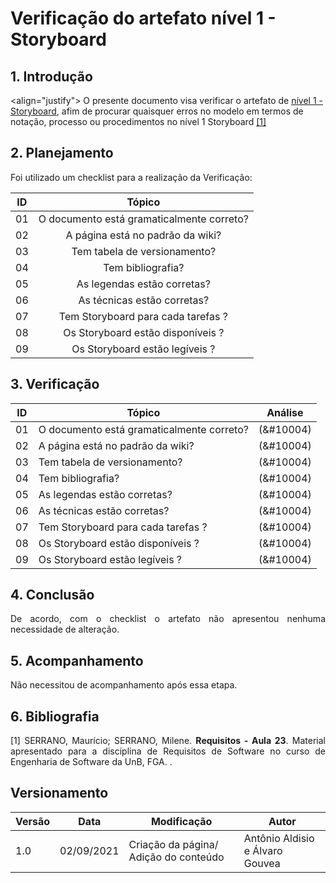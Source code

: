 # Verificação do artefato nível 1 - Storyboard


## 1. Introdução
<align="justify">
O presente documento visa verificar o artefato de <a href = "/2021.1-FindGlocal/Design/nivel1/Storyboard/Storyboard/">nível 1 - Storyboard</a>, afim de procurar quaisquer erros no modelo em termos de notação, processo ou procedimentos no nível 1 Storyboard <a href="#Bibliografia">[1]</a></p>
</p>

## 2. Planejamento 
<p  align="justify">Foi utilizado um checklist para a realização da Verificação:</p>

<center>

| ID| Tópico |
|:--:|:--:|
| 01 | O documento está gramaticalmente correto? |
| 02 | A página está no padrão da wiki? |
| 03 | Tem tabela de versionamento? |
| 04 | Tem bibliografia? |
| 05 | As legendas estão corretas? |
| 06 | As técnicas estão corretas? | 
| 07 | Tem Storyboard para cada tarefas ?  |
| 08 | Os Storyboard estão disponíveis ?  |
| 09 | Os Storyboard estão legíveis ?  |



</center>

## 3. Verificação

<center>

| ID| Tópico | Análise |
|:-:|--|:-:|
| 01 | O documento está gramaticalmente correto? | (&#10004) |
| 02 | A página está no padrão da wiki? | (&#10004) |
| 03 | Tem tabela de versionamento? | (&#10004) |
| 04 | Tem bibliografia? | (&#10004) |
| 05 | As legendas estão corretas? | (&#10004) | 
| 06 | As técnicas estão corretas? |  (&#10004) |
| 07 | Tem Storyboard para cada tarefas ?  |(&#10004) |
| 08 | Os Storyboard estão disponíveis ?  |(&#10004) |
| 09 | Os Storyboard estão legíveis ?  |(&#10004) |

</center>

## 4. Conclusão

<p align="justify">
De acordo, com o checklist o artefato não apresentou nenhuma necessidade de alteração. 
</p>


## 5. Acompanhamento

<p align="justify">
Não necessitou de acompanhamento após essa etapa.
</p>


## 6. Bibliografia <a id="Bibliografia"></a>
<p align = "justify"> [1] SERRANO, Maurício; SERRANO, Milene. <strong>Requisitos - Aula 23</strong>. Material apresentado para a disciplina de Requisitos de Software no curso de Engenharia de Software da UnB, FGA. </a> .</p>


## Versionamento
<center>

| Versão | Data | Modificação | Autor |
|--|--|--|--|
| 1.0 | 02/09/2021 | Criação da página/ Adição do conteúdo | Antônio Aldisio e Álvaro  Gouvea|

</center>
